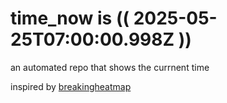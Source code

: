 # time_now is (( 2025-05-25T07:00:00.998Z ))

an automated repo that shows the currnent time

inspired by [breakingheatmap](https://github.com/breakingheatmap/breakingheatmap)